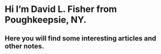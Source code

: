 # Hi I’m David L. Fisher from Poughkeepsie, NY.
## Here you will find some interesting articles and other notes.
